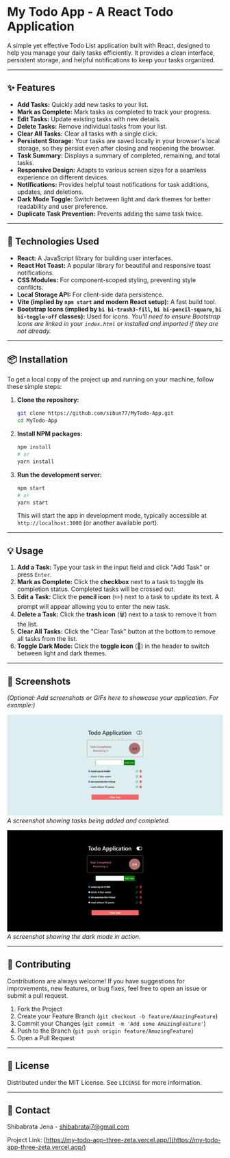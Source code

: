# My Todo App - A React Todo Application

A simple yet effective Todo List application built with React, designed to help you manage your daily tasks efficiently. It provides a clean interface, persistent storage, and helpful notifications to keep your tasks organized.

---

## ✨ Features

* **Add Tasks:** Quickly add new tasks to your list.
* **Mark as Complete:** Mark tasks as completed to track your progress.
* **Edit Tasks:** Update existing tasks with new details.
* **Delete Tasks:** Remove individual tasks from your list.
* **Clear All Tasks:** Clear all tasks with a single click.
* **Persistent Storage:** Your tasks are saved locally in your browser's local storage, so they persist even after closing and reopening the browser.
* **Task Summary:** Displays a summary of completed, remaining, and total tasks.
* **Responsive Design:** Adapts to various screen sizes for a seamless experience on different devices.
* **Notifications:** Provides helpful toast notifications for task additions, updates, and deletions.
* **Dark Mode Toggle:** Switch between light and dark themes for better readability and user preference.
* **Duplicate Task Prevention:** Prevents adding the same task twice.

---

## 🚀 Technologies Used

* **React:** A JavaScript library for building user interfaces.
* **React Hot Toast:** A popular library for beautiful and responsive toast notifications.
* **CSS Modules:** For component-scoped styling, preventing style conflicts.
* **Local Storage API:** For client-side data persistence.
* **Vite (implied by `npm start` and modern React setup):** A fast build tool.
* **Bootstrap Icons (implied by `bi bi-trash3-fill`, `bi bi-pencil-square`, `bi bi-toggle-off` classes):** Used for icons. *You'll need to ensure Bootstrap Icons are linked in your `index.html` or installed and imported if they are not already.*

---

## 📦 Installation

To get a local copy of the project up and running on your machine, follow these simple steps:

1.  **Clone the repository:**
    ```bash
    git clone https://github.com/sibun77/MyTodo-App.git
    cd MyTodo-App
    ```
2.  **Install NPM packages:**
    ```bash
    npm install
    # or
    yarn install
    ```
3.  **Run the development server:**
    ```bash
    npm start
    # or
    yarn start
    ```
    This will start the app in development mode, typically accessible at `http://localhost:3000` (or another available port).

---

## 💡 Usage

1.  **Add a Task:** Type your task in the input field and click "Add Task" or press `Enter`.
2.  **Mark as Complete:** Click the **checkbox** next to a task to toggle its completion status. Completed tasks will be crossed out.
3.  **Edit a Task:** Click the **pencil icon** (✏️) next to a task to update its text. A prompt will appear allowing you to enter the new task.
4.  **Delete a Task:** Click the **trash icon** (🗑️) next to a task to remove it from the list.
5.  **Clear All Tasks:** Click the "Clear Task" button at the bottom to remove all tasks from the list.
6.  **Toggle Dark Mode:** Click the **toggle icon** (🔘) in the header to switch between light and dark themes.

---

## 📸 Screenshots

*(Optional: Add screenshots or GIFs here to showcase your application. For example:)*

![Todo App Screenshot 1](./src/assets/ss1.png)
*A screenshot showing tasks being added and completed.*

![Todo App Screenshot 2](./src/assets/ss2.png)
*A screenshot showing the dark mode in action.*


---

## 🤝 Contributing

Contributions are always welcome! If you have suggestions for improvements, new features, or bug fixes, feel free to open an issue or submit a pull request.

1.  Fork the Project
2.  Create your Feature Branch (`git checkout -b feature/AmazingFeature`)
3.  Commit your Changes (`git commit -m 'Add some AmazingFeature'`)
4.  Push to the Branch (`git push origin feature/AmazingFeature`)
5.  Open a Pull Request

---

## 📄 License

Distributed under the MIT License. See `LICENSE` for more information.

---

## 📧 Contact

Shibabrata Jena - [shibabrataj7@gmail.com](mailto:shibabrataj7@gmail.com)

Project Link: [https://my-todo-app-three-zeta.vercel.app/](https://my-todo-app-three-zeta.vercel.app/)
